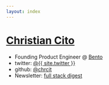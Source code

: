 ```yaml
---
layout: index
---
```



<h1 class="site-title"><a href="{{ site.url }}">Christian Cito</a></h1>
<ul class="site-list">
  <li>Founding Product Engineer @ <a target="_blank" href="https://bento.me/chrcit">Bento</a></li> 
  <li>twitter: <a target="_blank" href="https://twitter.com/{{ site.twitter }}">@{{ site.twitter }}</a></li>
  <li>github: <a target="_blank" href="https://github.com/chrcit">@chrcit</a></li>
  <li>Newsletter: <a target="_blank" href="https://app.mailbrew.com/chrcit/devs-fh98L5BO4g2T">full stack digest</a></li>
</ul>

